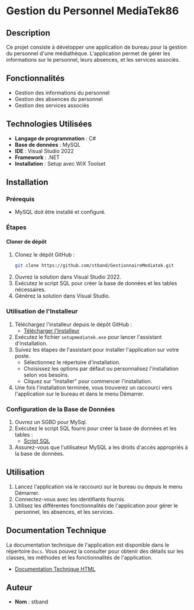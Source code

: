 # Gestion du Personnel MediaTek86

## Description

Ce projet consiste à développer une application de bureau pour la gestion du personnel d'une médiathèque. L'application permet de gérer les informations sur le personnel, leurs absences, et les services associés. 

## Fonctionnalités

- Gestion des informations du personnel
- Gestion des absences du personnel
- Gestion des services associés

## Technologies Utilisées

- **Langage de programmation** : C#
- **Base de données** : MySQL
- **IDE** : Visual Studio 2022
- **Framework** : .NET
- **Installation** : Setup avec WiX Toolset

## Installation

### Prérequis

- MySQL doit être installé et configuré.

### Étapes

#### Cloner de dépôt

1. Clonez le dépôt GitHub :
    ```sh
    git clone https://github.com/stband/GestionnaireMediatek.git
    ```
2. Ouvrez la solution dans Visual Studio 2022.
3. Exécutez le script SQL pour créer la base de données et les tables nécessaires.
4. Générez la solution dans Visual Studio.

### Utilisation de l'Installeur

1. Téléchargez l'installeur depuis le dépôt GitHub :
    - [Télécharger l'Installeur](Installer/setupmediatek.exe)
2. Exécutez le fichier `setupmediatek.exe` pour lancer l'assistant d'installation.
3. Suivez les étapes de l'assistant pour installer l'application sur votre poste.
    - Sélectionnez le répertoire d'installation.
    - Choisissez les options par défaut ou personnalisez l'installation selon vos besoins.
    - Cliquez sur "Installer" pour commencer l'installation.
4. Une fois l'installation terminée, vous trouverez un raccourci vers l'application sur le bureau et dans le menu Démarrer.

### Configuration de la Base de Données

1. Ouvrez un SGBD pour MySql.
2. Exécutez le script SQL fourni pour créer la base de données et les tables :
    - [Script SQL](mediatek86SQL.sql)
3. Assurez-vous que l'utilisateur MySQL a les droits d'accès appropriés à la base de données.

## Utilisation

1. Lancez l'application via le raccourci sur le bureau ou depuis le menu Démarrer.
2. Connectez-vous avec les identifiants fournis.
3. Utilisez les différentes fonctionnalités de l'application pour gérer le personnel, les absences, et les services.

## Documentation Technique

La documentation technique de l'application est disponible dans le répertoire `Docs`. Vous pouvez la consulter pour obtenir des détails sur les classes, les méthodes et les fonctionnalités de l'application.

- [Documentation Technique HTML](Docs/html/annotated.html)

## Auteur

- **Nom** : stband

